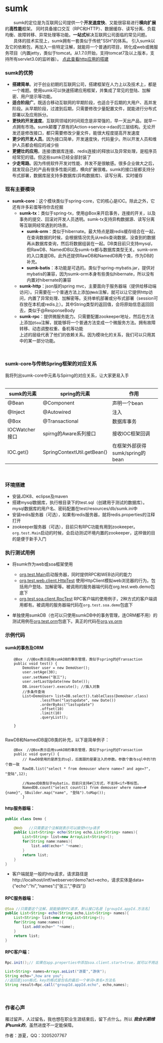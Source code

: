 # sumk
&emsp;&emsp;sumk的定位是为互联网公司提供一个**开发速度快**、又能很容易进行**横向扩展**的**高性能**框架。
同时具备接口交互（RPC和HTTP）、数据缓存、读写分离、负载均衡、故障转移、异常处理等功能。**一站式**解决互联网公司面临的常见问题。<BR>
&emsp;&emsp;具体的技术实现上，sumk拥有一套类似于传统"SSH"的体系。
引入sumk以及它的依赖包，再加入一些特定注解，就能将一个普通的项目，转化成web或微服务项目（内置jetty，类似于tomcat。从1.7.0开始，支持tomcat7及以上版本，支持所有servlet3.0的监听器）。
[点此查看http应用的搭建](https://github.com/youtongluan/sumk-http-demo)<BR>

### sumk的优势
* **搭建简单**。对于创业初期的互联网公司，搭建框架在人力上以及技术上，都是一个难题。使用sumk可以快速搭建应用框架，并集成了常见的登陆、加解密、用户提示等功能。 <BR>
* **适合阶段广**。既适合移动互联网的早期阶段，也适合于后期的大用户、高并发阶段。从早期阶段，过渡到后期，只需要修改少量配置文件，就能进行分布式部署以及应用拆分。<BR>
* **更快的开发速度**。互联网领域的时间观念是非常强的，早一天出产品，就早一点拥有市场。sumk颠覆了原有的Action->service->dao的三层结构。无论开发还是修改接口，都只需要修改少量文件，能很大程度提高开发速度<BR>
* **更少的开发人员**。因为接口简单，开发速度快，代码量少。所以开发人员和维护人员都会相应的减少些<BR>
* **更健壮的应用**。连接(数据库连接、redis连接)的释放以及异常处理，是程序员经常犯的错。但这些sumk已经全部封装了<BR>
* **少走弯路**。因为传统软件开发对性能、并发不是很敏感。很多企业做大之后，就发现自己的产品有很多性能问题，横向扩展很难。sumk的接口层都支持分布式部署，数据库层支持多数据库(异构数据库)、读写分离、实时缓存<BR>


### 现有主要模块
* **sumk-core**：这个模块类似于spring-core，它的核心是IOC。除此之外，它还有许多彩蛋等待你去挖掘<br>
	* **sumk-tx**：类似于spring-tx，使用@Box来开启事务，连接的开关，以及事务的提交、回滚对开发人员透明。sumk-tx支持异构数据源、读写分离等互联网经常遇到的场景。<br>
		* **sumk-orm**：类似于hibernate。最大特点是跟redis缓存结合在一起，在查询数据的时候，会根据情况优先从redis查询数据，没查到的数据再从数据库查询，然后将数据组装在一起。DB类目前只支持mysql，但RawDB、NamedDB以及sumk-tx都与数据库类型无关。sumk-orm的入口类是DB。此外还提供RawDB和NamedDB两个类，作为DB的补充。<br>
		* **sumk-batis**：本功能是可选的。类似于spring-mybatis.jar，提供对mybatis的兼容，因为sumk-orm本身有些类似hibernate，所以没有内置对hibernate的兼容<br>
	* **sumk-http**：json版的spring mvc，主要面向于服务器端（提供给移动端访问）。只需要在一个普通方法上添加`@Web`注解，就可以让它提供http访问，内置了异常处理、加解密等。支持单机部署或分布式部署（session可存放在本机或redis上）。其中String类型的返回值，会将原始信息返回回去，类似于@ResponseBody<br>
	* **sumk-rpc**：提供微服务能力。只需要配置zookeeper地址，然后在方法上添加`@Soa`注解，就能够将一个普通方法变成一个微服务方法。拥有故障转移、动态调整权重、备机等功能<BR>
上述的层级代表了他们的依赖关系。因为模块化的关系，我们可以只用其中的某一部分功能。

<BR>

### sumk-core与传统Spring框架的对应关系<BR>
我将列出sumk-core中元素与Spirng的对应关系，让大家更易入手<br><BR>

|sumk的元素 |spring的元素                        |作用                                                  |
|----------|-------------------------|--------------------------------|
|@Bean     |@Component               |声明一个bean                    |
|@Inject   |@Autowired               |注入                                                  |
|@Box      |@Transactional           |数据库事务                                        |
|IOCWatcher接口|spirng的Aware系列接口 |接收IOC框架回调                                |
|IOC.get() |SpringContextUtil.getBean()|在框架外部获得sumk/spring的bean  |
<BR>

### 环境搭建
* 安装JDK8、eclipse及maven
* 搭建mysql数据库，执行根目录下的test.sql（创建用于测试的数据库）。mysql数据库的用户名、密码配置在test/resources/db/sumk.ini中
* 安装redis服务器（可选），如果有redis服务器，就将redis.properties的注释打开
* zookeeper服务器（可选），目前只有RPC功能有用到zookeeper。`org.test.Main`启动的时候，会启动测试环境内置的zookeeper，这样做的目的是便于新手入门

### 执行测试用例
* 将sumk作为web或soa框架使用
	* [org.test.Main](https://github.com/youtongluan/sumk/blob/master/src/test/java/org/test/Main.java)启动服务器，同时提供RPC和WEB访问的能力
	* [org.test.web.client.HttpTest](https://github.com/youtongluan/sumk/blob/master/src/test/java/org/test/web/client/HttpTest.java) 使用HttpClient模拟web浏览器的行为。包括用户登陆、加解密等。被调用的服务器端代码在org.test.web.demo包底下
	* [org.test.soa.client.RpcTest](https://github.com/youtongluan/sumk/blob/master/src/test/java/org/test/soa/client/RpcTest.java) RPC客户端的使用例子，2种方式的客户端调用都有。被调用的服务器端代码在`org.test.soa.demo`包底下
	
* 单独使用sumkDB（也可以只使用sumkDB中的事务管理，连ORM都不用）的测试用例在[org.test.orm](https://github.com/youtongluan/sumk/tree/master/src/test/java/org/test/orm)包底下。真正的代码在[org.yx.orm](https://github.com/youtongluan/sumk/tree/master/src/test/java/org/yx/orm)


### 示例代码

#### sumk的事务及ORM

```
	@Box  //@Box表示启用sumkDB的事务管理，类似于spring的@Transaction
	public void test() {
		DemoUser user = new DemoUser();
		user.setAge(30);
		user.setName("张三");
		user.setLastUpdate(new Date());
		DB.insert(user).execute(); //插入对象
		//多条件查询
		List<DemoUser> list=DB.select().tableClass(DemoUser.class)
				.lessThan("lastupdate", new Date())
				.orderByAsc("lastupdate")
				.offset(10)
				.limit(10)
				.queryList();
				
	}
	
```

RawDB和NamedDB是DB类的补充，以下是简单例子：<BR>

```
	@Box  //@Box表示启用sumkDB的事务管理，类似于spring的@Transaction
	public void query() {
		// RawDB使用的是原生的sql，后面跟的是要注入的参数。参数个数与sql中的?的个数一致
		RawDB.list("select * from demouser where name=? and age=?", "登陆",12);
		
		//NamedDB类似于mybatis，目前只支持#{}方式，不支持<if>等标签。
		NamedDB.count("select count(1) from demouser where name=#{name}", SBuilder.map("name", "登陆").toMap()); 
		}
```


#### http服务器端：

```java
public class Demo {
	
	@Web   //只需要这个注解就表示可以接受http请求
	public List<String> echo(String echo,List<String> names){
		List<String> list=new ArrayList<String>();
		for(String name:names){
			list.add(echo+" "+name);
		}
		return list;
	}
}
```
* 客户端就是一般的http请求，请求路径是http://localhost/intf/webserver/demo?act=echo，请求实体是data={"echo":"hi",“names”:["张三","李四"]}<br>

#### RPC服务器端：

```java
@Soa //只需要这个注解，就能接收RPC请求，默认接口名是 [groupId.appId.方法名]
public List<String> echo(String echo,List<String> names){
	List<String> list=new ArrayList<String>();
	for(String name:names){
		list.add(echo+" "+name);
	}
	return list;
}
```

#### RPC客户端：

```Java
Rpc.init();// 如果在app.preperties中添加soa.client.start=true，就可以不用这行代码

List<String> names=Arrays.asList("游夏","游侠");
String echo=",how are you";
//返回是json格式。key的格式是包名的最后一个单词+类名+方法名
String result=Rpc.call("groupId.appId.echo", echo,names);
```

<br>

### 作者心声
雁过留声，人过留名，我也想在职业生涯结束后，留下点什么。所以 ***我会长期维护sumk的***，虽然进度不一定能保障。<BR>

作者：游夏，QQ：3205207767

